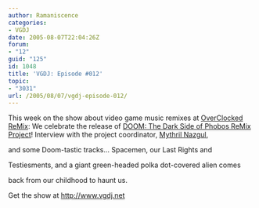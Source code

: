 ```yaml
---
author: Ramaniscence
categories:
- VGDJ
date: 2005-08-07T22:04:26Z
forum:
- "12"
guid: "125"
id: 1048
title: 'VGDJ: Episode #012'
topic:
- "3031"
url: /2005/08/07/vgdj-episode-012/
---
```


This week on the show about video game music remixes at [OverClocked ReMix](http://www.ocremix.org/): We celebrate the release of [DOOM: The Dark Side of Phobos ReMix Project](http://doom.ocremix.org/)! Interview with the project coordinator, [Mythril Nazgul](http://www.ocremix.org/remixer/id/460/),
  
and some Doom-tastic tracks&#8230; Spacemen, our Last Rights and
  
Testiesments, and a giant green-headed polka dot-covered alien comes
  
back from our childhood to haunt us.

Get the show at <a href="http://www.vgdj.net" target="_blank">http://www.vgdj.net</a>